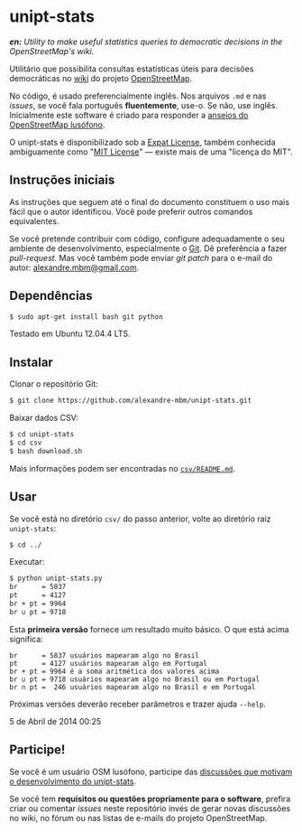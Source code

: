 unipt-stats
===========

*__en:__ Utility to make useful statistics queries to democratic decisions in the OpenStreetMap's wiki.*

Utilitário que possibilita consultas estatísticas úteis para decisões democráticas no [wiki](http://wiki.openstreetmap.org) do projeto [OpenStreetMap](http://www.openstreetmap.org).

No código, é usado preferencialmente inglês. Nos arquivos `.md` e nas *issues*, se você fala português __fluentemente__, use-o. Se não, use inglês. Inicialmente este software é criado para responder a [anseios do OpenStreetMap lusófono](http://wiki.openstreetmap.org/wiki/Category_talk:User_pt).

O unipt-stats é disponibilizado sob a [Expat License](LICENSE), também conhecida ambiguamente como "[MIT License](https://en.wikipedia.org/wiki/Expat_License)" — existe mais de uma "licença do MIT".

## Instruções iniciais

As instruções que seguem até o final do documento constituem o uso mais fácil que o autor identificou. Você pode preferir outros comandos equivalentes.


Se você pretende contribuir com código, configure adequadamente o seu ambiente de desenvolvimento, especialmente o [Git](http://git-scm.com/book/pt-br). Dê preferência a fazer *pull-request*. Mas você também pode enviar *git patch* para o e-mail do autor: [alexandre.mbm@gmail.com](mailto:alexandre.mbm@gmail.com).

## Dependências

```bash
$ sudo apt-get install bash git python
```

Testado em Ubuntu 12.04.4 LTS.


## Instalar

Clonar o repositório Git:

```bash
$ git clone https://github.com/alexandre-mbm/unipt-stats.git
```

Baixar dados CSV:

```bash
$ cd unipt-stats
$ cd csv
$ bash download.sh
```

Mais informações podem ser encontradas no [`csv/README.md`](csv/README.md).

## Usar

Se você está no diretório `csv/` do passo anterior, volte ao diretório raiz `unipt-stats`:
```bash
$ cd ../
```

Executar:

```bash
$ python unipt-stats.py
br      = 5837
pt      = 4127
br + pt = 9964
br ∪ pt = 9718
```

Esta __primeira versão__ fornece um resultado muito básico. O que está acima significa:

```
br      = 5837 usuários mapearam algo no Brasil
pt      = 4127 usuários mapearam algo em Portugal
br + pt = 9964 é a soma aritmética dos valores acima
br ∪ pt = 9718 usuários mapearam algo no Brasil ou em Portugal
br ∩ pt =  246 usuários mapearam algo no Brasil e em Portugal
```

Próximas versões deverão receber parâmetros e trazer ajuda `--help`.

5 de Abril de 2014 00:25

## Participe!

Se você é um usuário OSM lusófono, participe das [discussões que motivam o desenvolvimento do unipt-stats](http://wiki.openstreetmap.org/wiki/Category_talk:User_pt).

Se você tem __requisitos ou questões propriamente para o software__, prefira criar ou comentar *issues* neste repositório invés de gerar novas discussões no wiki, no fórum ou nas listas de e-mails do projeto OpenStreetMap.
